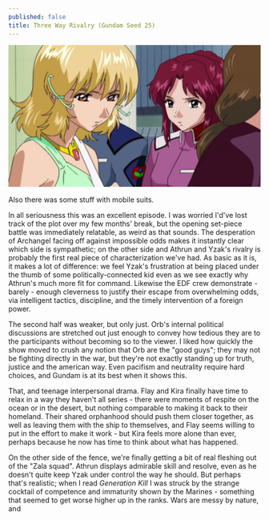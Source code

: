 ```yaml
---
published: false
title: Three Way Rivalry (Gundam Seed 25)
---
```

![](/purity.jpg)

Also there was some stuff with mobile suits.

In all seriousness this was an excellent episode. I was worried I'd've lost track of the plot over my few months' break, but the opening set-piece battle was immediately relatable, as weird as that sounds. The desperation of Archangel facing off against impossible odds makes it instantly clear which side is sympathetic; on the other side and Athrun and Yzak's rivalry is probably the first real piece of characterization we've had. As basic as it is, it makes a lot of difference: we feel Yzak's frustration at being placed under the thumb of some politically-connected kid even as we see exactly why Athrun's much more fit for command. Likewise the EDF crew demonstrate - barely - enough cleverness to justify their escape from overwhelming odds, via intelligent tactics, discipline, and the timely intervention of a foreign power.

The second half was weaker, but only just. Orb's internal political discussions are stretched out just enough to convey how tedious they are to the participants without becoming so to the viewer. I liked how quickly the show moved to crush any notion that Orb are the "good guys"; they may not be fighting directly in the war, but they're not exactly standing up for truth, justice and the american way. Even pacifism and neutrality require hard choices, and Gundam is at its best when it shows this.

That, and teenage interpersonal drama. Flay and Kira finally have time to relax in a way they haven't all series - there were moments of respite on the ocean or in the desert, but nothing comparable to making it back to their homeland. Their shared orphanhood should push them closer together, as well as leaving them with the ship to themselves, and Flay seems willing to put in the effort to make it work - but Kira feels more alone than ever, perhaps because he now has time to think about what has happened.

On the other side of the fence, we're finally getting a bit of real fleshing out of the "Zala squad". Athrun displays admirable skill and resolve, even as he doesn't quite keep Yzak under control the way he should. But perhaps that's realistic; when I read *Generation Kill* I was struck by the strange cocktail of competence and immaturity shown by the Marines - something that seemed to get worse higher up in the ranks. Wars are messy by nature, and 
